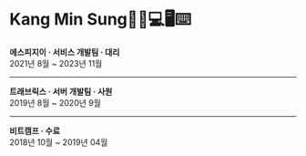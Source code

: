 <h1>Kang Min Sung👨‍💻💻🖥️⌨️</h1>
<b>에스피지이 · 서비스 개발팀 · 대리</b> <br>
2021년 8월 ~ 2023년 11월
<hr>
<b>트래브릭스 · 서버 개발팀 · 사원</b> <br>
2019년 8월 ~ 2020년 9월
<hr>
<b>비트캠프 · 수료</b> <br>
2018년 10월 ~ 2019년 04월
